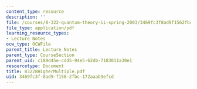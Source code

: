 ```yaml
---
content_type: resource
description: ''
file: /courses/8-322-quantum-theory-ii-spring-2003/3469fc3f8ad9f1562fbc172aaab9efcd_83228HigherMultiple.pdf
file_type: application/pdf
learning_resource_types:
- Lecture Notes
ocw_type: OCWFile
parent_title: Lecture Notes
parent_type: CourseSection
parent_uid: c189d45e-cdd5-94e5-62db-7183011a30e1
resourcetype: Document
title: 83228HigherMultiple.pdf
uid: 3469fc3f-8ad9-f156-2fbc-172aaab9efcd
---
```


